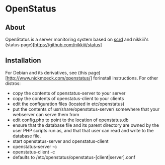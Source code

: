 # OpenStatus
## About
OpenStatus is a server monitoring system based on [scrd](https://github.com/DimeCadmium/scrd) and nikkiii's (status page)[https://github.com/nikkiii/status]

## Installation
For Debian and its derivatives, see (this page)[http://www.nickmoeck.com/openstatus/] forinstall instructions.  For other distros:
 - copy the contents of openstatus-server to your server
 - copy the contents of openstatus-client to your clients
 - edit the configuration files (located in etc/openstatus)
 - put the contents of usr/share/openstatus-server/ somewhere that your webserver can serve them from
 - edit config.php to point to the location of openstatus.db
 - ensure that the database file and its parent directory are owned by the user PHP scripts run as, and that that user can read and write to the database
file.
 - start openstatus-server and openstatus-client
  - openstatus-server -c <config file>
  - openstatus-client -c <config file>
  - <config file> defaults to /etc/openstatus/openstatus-[client|server].conf
